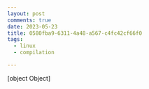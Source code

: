 ```yaml
---
layout: post
comments: true
date: 2023-05-23
title: 0580fba9-6311-4a48-a567-c4fc42cf66f0
tags:
  - linux
  - compilation

---
```

[object Object]